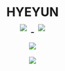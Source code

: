 <div align="center">
   <h1> HYEYUN <br>
     <a href="https://hyeyun.tistory.com/#">
         <img src="https://img.shields.io/badge/Tech%20Blog-555263?style=flat&logoColor=white&link=https://hyeyun.tistory.com/"
        style="height : auto; margin-left : 10px; margin-right : 10px;"/>
      </a>
      <a href="https://www.instagram.com/potato_yunn/">
    <img 
        src="http://img.shields.io/badge/-Instagram-black?style=flat&logo=Instagram&link=https://www.instagram.com/mimemiemeee/"
        style="height : auto; margin-left : 10px; margin-right : 10px;"/>
      </a></h1>
   <img src="https://user-images.githubusercontent.com/50236501/133087387-4fd8be9b-189a-4fee-8ef2-08afffb3219d.gif">
<br><br>
</div>
<div align="center">
    <img src="http://mazassumnida.wtf/api/v2/generate_badge?boj=hydy11">
  </div>






   
   


